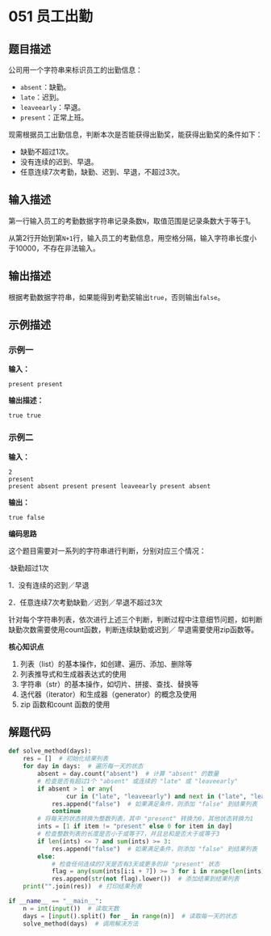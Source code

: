 # 051 员工出勤

## 题目描述

公司用一个字符串来标识员工的出勤信息： 

- `absent`：缺勤。
- `late`：迟到。 
- `leaveearly`：早退。 
- `present`：正常上班。

现需根据员工出勤信息，判断本次是否能获得出勤奖，能获得出勤奖的条件如下：
- 缺勤不超过1次。
- 没有连续的迟到、早退。
- 任意连续7次考勤，缺勤、迟到、早退，不超过3次。

## 输入描述

第一行输入员工的考勤数据字符串记录条数`N`，取值范围是记录条数大于等于1。

从第2行开始到第`N+1`行，输入员工的考勤信息，用空格分隔，输入字符串长度小于10000，不存在非法输入。

## 输出描述

根据考勤数据字符串，如果能得到考勤奖输出`true`，否则输出`false`。

## 示例描述

### 示例一

**输入：**
```text
present present
```

**输出描述：**
```text
true true
```

### 示例二

**输入：**

```text
2
present
present absent present present leaveearly present absent
```

**输出：**
```text
true false
```
**编码思路**

这个题目需要对一系列的字符串进行判断，分别对应三个情况：

·缺勤超过1次

1．没有连续的迟到／早退

2．任意连续7次考勤缺勤／迟到／早退不超过3次

针对每个字符串列表，依次进行上述三个判断，判断过程中注意细节问题，如判断缺勤次数需要使用count函数，判断连续缺勤或迟到／ 早退需要使用zip函数等。

**核心知识点**
1. 列表（list）的基本操作，如创建、遍历、添加、删除等 
2. 列表推导式和生成器表达式的使用
3. 字符串（str）的基本操作，如切片、拼接、查找、替换等 
4. 迭代器（iterator）和生成器（generator）的概念及使用 
5. zip 函数和count 函数的使用


## 解题代码

```python
def solve_method(days):
    res = []  # 初始化结果列表
    for day in days:  # 遍历每一天的状态
        absent = day.count("absent")  # 计算 "absent" 的数量
        # 检查是否有超过1个 "absent" 或连续的 "late" 或 "leaveearly"
        if absent > 1 or any(
                cur in ("late", "leaveearly") and next in ("late", "leaveearly") for cur, next in zip(day, day[1:])):
            res.append("false")  # 如果满足条件，则添加 "false" 到结果列表
            continue
        # 将每天的状态转换为整数列表，其中 "present" 转换为0，其他状态转换为1
        ints = [1 if item != "present" else 0 for item in day]
        # 检查整数列表的长度是否小于或等于7，并且总和是否大于或等于3
        if len(ints) <= 7 and sum(ints) >= 3:
            res.append("false")  # 如果满足条件，则添加 "false" 到结果列表
        else:
            # 检查任何连续的7天是否有3天或更多的非 "present" 状态
            flag = any(sum(ints[i:i + 7]) >= 3 for i in range(len(ints) - 7))
            res.append(str(not flag).lower())  # 添加结果到结果列表
    print("".join(res))  # 打印结果列表

if __name__ == "__main__":
    n = int(input())  # 读取天数
    days = [input().split() for _ in range(n)]  # 读取每一天的状态
    solve_method(days)  # 调用解决方法

```

